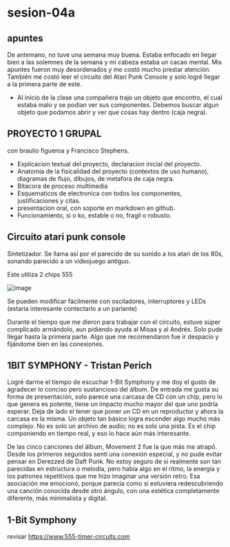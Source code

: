 # sesion-04a

## apuntes
De antemano, no tuve una semana muy buena. Estaba enfocado en llegar bien a las solemnes de la semana y mi cabeza estaba un cacao mental. Mis apuntes fueron muy desordenados y me costó mucho prestar atención. También me costó leer el circuito del Atari Punk Console y solo logré llegar a la primera parte de este.

- Al inicio de la clase una compañera trajo un objeto que encontro, el cual estaba malo y se podian ver sus componentes. Debemos buscar algun objeto que podamos abrir y ver que cosas hay dentro (caja negra). 

## PROYECTO 1 GRUPAL
con braulio figueroa y Francisco Stephens.

- Explicacion textual del proyecto, declaracion inicial del proyecto.
- Anatomía de la fisicalidad del proyecto (contextos de uso humano), diagramas de flujo, dibujos, de metafora de caja negra.
- Bitacora de proceso multimedia
- Esquematicos de electronica con todos los componentes, justificaciones y citas.
- presentacion oral, con soporte en markdown en github.
- Funcionamiento, si o ko, estable o no, fragil o robusto.


## Circuito atari punk console
Sintetizador. Se llama asi por el parecido de su sonido a los atari de los 80s, sonando parecido a un videojuego antiguo. 

Este utiliza 2 chips 555

![image](https://github.com/user-attachments/assets/0edb7625-319b-422f-8a90-ef8e31ab3d6c)

Se pueden modificar fácilmente con osciladores, interruptores y LEDs (estaria interesante contectarlo a un parlante)

Durante el tiempo que me dieron para trabajar con el circuito, estuve súper complicado armándolo, aun pidiendo ayuda al Misaa y al Andrés. Solo pude llegar hasta la primera parte. Algo que me recomendaron fue ir despacio y fijándome bien en las conexiones.



## 1BIT SYMPHONY - Tristan Perich

Logré darme el tiempo de escuchar  1-Bit Symphony y me doy el gusto de agradecer lo conciso pero sustancioso del álbum. De entrada me gusta su forma de presentación, solo parece una carcasa de CD con un chip, pero lo que genera es potente, tiene un impacto mucho mayor del que uno podría esperar. Deja de lado el tener que poner un CD en un reproductor y ahora la carcasa es la misma. Un objeto tan básico logra esconder algo mucho más complejo. No es solo un archivo de audio; no es solo una pista. Es el chip componiendo en tiempo real, y eso lo hace aún más interesante.

De las cinco canciones del álbum, Movement 2 fue la que más me atrapó. Desde los primeros segundos sentí una conexión especial, y no pude evitar pensar en Derezzed de Daft Punk. No estoy seguro de si realmente son tan parecidas en estructura o melodía, pero había algo en el ritmo, la energía y los patrones repetitivos que me hizo imaginar una versión retro. Esa asociación me emocionó, porque parecía como si estuviera redescubriendo una canción conocida desde otro ángulo, con una estética completamente diferente, más minimalista y digital.














## 1-Bit Symphony



revisar
https://www.555-timer-circuits.com
